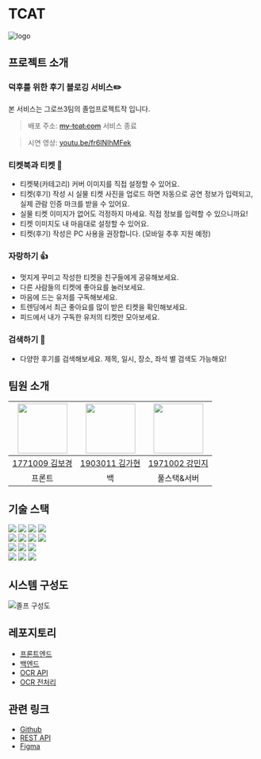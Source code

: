 # TCAT
![logo](https://user-images.githubusercontent.com/47925079/192454232-d7bd051b-c225-4047-b844-4c77cc761eeb.png)

## 프로젝트 소개
### 덕후를 위한 후기 블로깅 서비스✏️        
본 서비스는 그로쓰3팀의 졸업프로젝트작 입니다.

> 배포 주소: ~~[my-tcat.com](https://my-tcat.com)~~ 서비스 종료

> 시연 영상: [youtu.be/fr6lNIhMFek](https://youtu.be/fr6lNIhMFek)

### 티켓북과 티켓 🎫
- 티켓북(카테고리) 커버 이미지를 직접 설정할 수 있어요.
- 티켓(후기) 작성 시 실물 티켓 사진을 업로드 하면 자동으로 공연 정보가 입력되고, 실제 관람 인증 마크를 받을 수 있어요.
- 실물 티켓 이미지가 없어도 걱정하지 마세요. 직접 정보를 입력할 수 있으니까요!
- 티켓 이미지도 내 마음대로 설정할 수 있어요.
- 티켓(후기) 작성은 PC 사용을 권장합니다. (모바일 추후 지원 예정)

### 자랑하기 👍
- 멋지게 꾸미고 작성한 티켓을 친구들에게 공유해보세요.
- 다른 사람들의 티켓에 좋아요를 눌러보세요.
- 마음에 드는 유저를 구독해보세요.
- 트렌딩에서 최근 좋아요를 많이 받은 티켓을 확인해보세요.
- 피드에서 내가 구독한 유저의 티켓만 모아보세요.

### 검색하기 🔎
- 다양한 후기를 검색해보세요. 제목, 일시, 장소, 좌석 별 검색도 가능해요!


## 팀원 소개
|[<img src="https://github.com/bokyungkim.png" width="100px">](https://github.com/bokyungkim)|[<img src="https://github.com/hyunk-go.png" width="100px">](https://github.com/hyunk-go)|[<img src="https://github.com/mminjg.png" width="100px">](https://github.com/mminjg)
|:---:|:---:|:---:|
|[1771009 김보경](https://github.com/bokyungkim)|[1903011 김가현](https://github.com/hyunk-go)|[1971002 강민지](https://github.com/mminjg)|
|프론트|백|풀스택&서버|


## 기술 스택
<div>
    <img src="https://img.shields.io/badge/React-61DAFB?style=flat-square&logo=React&logoColor=white"/>
    <img src="https://img.shields.io/badge/TypeScript-3178C6?style=flat-square&logo=ts-node&logoColor=white"/>
    <img src="https://img.shields.io/badge/ESLint-4B32C3?style=flat-square&logo=ESLint&logoColor=white"/>
    <img src="https://img.shields.io/badge/Prettier-F7B93E?style=flat-square&logo=Prettier&logoColor=white"/>
</div>
<div>
    <img src="https://img.shields.io/badge/Spring-6DB33F?style=flat-square&logo=spring&logoColor=white"/>
    <img src="https://img.shields.io/badge/Flask-000000?style=flat-square&logo=flask&logoColor=white"/>
    <img src="https://img.shields.io/badge/OpenCV-f22841?style=flat-square&logo=OpenCV&logoColor=white"/>
    <img src="https://img.shields.io/badge/EasyOCR-00b4b4?style=flat-square&logo=python&logoColor=white"/>
    <div>
    <img src="https://img.shields.io/badge/MySQL-4479A1?style=flat-square&logo=MySQL&logoColor=white"/>
    <img src="https://img.shields.io/badge/Docker-2496ED?style=flat-square&logo=Docker&logoColor=white"/>
    <img src="https://img.shields.io/badge/Nginx-419b45?style=flat-square&logo=nginx&logoColor=white"/>
</div>
<div>
    <img src="https://img.shields.io/badge/Github Action-2671E5?style=flat-square&logo=GitHub%20Actions&logoColor=white"/>
    <img src="https://img.shields.io/badge/AWS-232F3E?style=flat-square&logo=amazon-aws&logoColor=white"/>
    <img src="https://img.shields.io/badge/Tencent Cloud-009bf2?style=flat-square&logo=iCloud&logoColor=white"/>
</div>

## 시스템 구성도
![졸프 구성도](https://user-images.githubusercontent.com/47925079/202392373-c9a1028e-615f-4adf-b406-f85b85e70a3b.png)

## 레포지토리
- [프론트엔드](https://github.com/TCAT-capstone/frontend)
- [백엔드](https://github.com/TCAT-capstone/backend)
- [OCR API](https://github.com/TCAT-capstone/ocr-api)
- [OCR 전처리](https://github.com/TCAT-capstone/ocr-preprocessor)

## 관련 링크
- [Github](https://github.com/TCAT-capstone)
- [REST API](https://documenter.getpostman.com/view/15863604/UzJFweBH#1cdffd8e-ad7b-44f8-9a42-a361338d9187)
- [Figma](https://www.figma.com/file/HVca6ioyUW2UnDcw6MduQM/TCAT?node-id=112%3A233)
